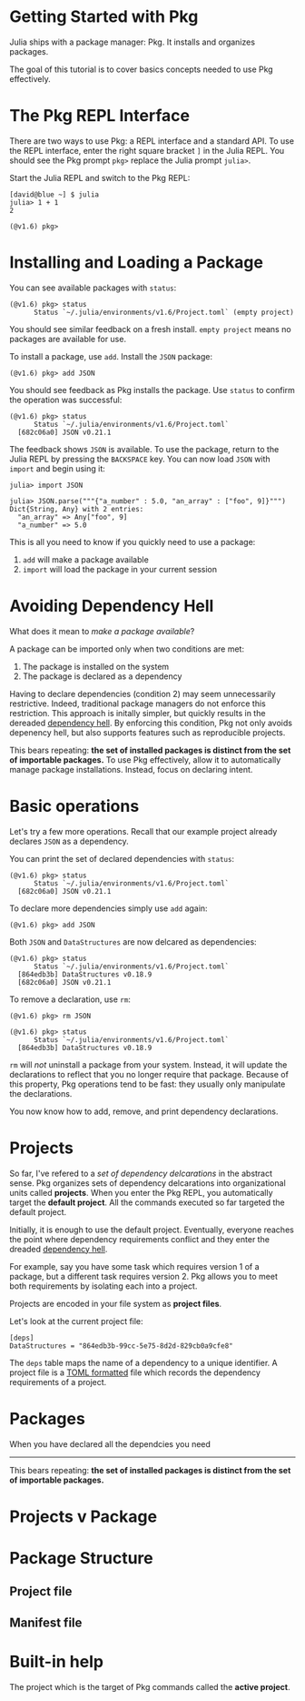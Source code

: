 # Getting Started with Pkg

Julia ships with a package manager: Pkg.
It installs and organizes packages.

The goal of this tutorial is to cover basics concepts needed to use Pkg effectively.

# The Pkg REPL Interface

There are two ways to use Pkg: a REPL interface and a standard API.
To use the REPL interface, enter the right square bracket `]` in the Julia REPL.
You should see the Pkg prompt `pkg>` replace the Julia prompt `julia>`.

Start the Julia REPL and switch to the Pkg REPL:

```
[david@blue ~] $ julia
julia> 1 + 1
2

(@v1.6) pkg>
```

# Installing and Loading a Package

You can see available packages with `status`:

```
(@v1.6) pkg> status
      Status `~/.julia/environments/v1.6/Project.toml` (empty project)
```

You should see similar feedback on a fresh install.
`empty project` means no packages are available for use.
  
To install a package, use `add`.
Install the `JSON` package:

```
(@v1.6) pkg> add JSON
```

You should see feedback as Pkg installs the package.
Use `status` to confirm the operation was successful:

```
(@v1.6) pkg> status
      Status `~/.julia/environments/v1.6/Project.toml`
  [682c06a0] JSON v0.21.1
```

The feedback shows `JSON` is available.
To use the package, return to the Julia REPL by pressing the `BACKSPACE` key.
You can now load `JSON` with `import` and begin using it:
  
```
julia> import JSON

julia> JSON.parse("""{"a_number" : 5.0, "an_array" : ["foo", 9]}""")
Dict{String, Any} with 2 entries:
  "an_array" => Any["foo", 9]
  "a_number" => 5.0
```

This is all you need to know if you quickly need to use a package:
1. `add` will make a package available
2. `import` will load the package in your current session
  
# Avoiding Dependency Hell

What does it mean to _make a package available_?

A package can be imported only when two conditions are met:
1. The package is installed on the system
2. The package is declared as a dependency

Having to declare dependencies (condition 2) may seem unnecessarily restrictive.
Indeed, traditional package managers do not enforce this restriction.
This approach is initally simpler, but quickly results in the dereaded [dependency hell](https://en.wikipedia.org/wiki/Dependency_hell).
By enforcing this condition, Pkg not only avoids depenency hell, but also supports features such as reproducible projects.

This bears repeating: **the set of installed packages is distinct from the set of importable packages.**
To use Pkg effectively, allow it to automatically manage package installations. Instead, focus on declaring intent.

# Basic operations

Let's try a few more operations.
Recall that our example project already declares `JSON` as a dependency.

You can print the set of declared dependencies with `status`:
```
(@v1.6) pkg> status
      Status `~/.julia/environments/v1.6/Project.toml`
  [682c06a0] JSON v0.21.1
```

To declare more dependencies simply use `add` again:
```
(@v1.6) pkg> add JSON
```

Both `JSON` and `DataStructures` are now delcared as dependencies:
```
(@v1.6) pkg> status
      Status `~/.julia/environments/v1.6/Project.toml`
  [864edb3b] DataStructures v0.18.9
  [682c06a0] JSON v0.21.1
```

To remove a declaration, use `rm`:
```
(@v1.6) pkg> rm JSON
```

```
(@v1.6) pkg> status
      Status `~/.julia/environments/v1.6/Project.toml`
  [864edb3b] DataStructures v0.18.9
```

`rm` will *not* uninstall a package from your system.
Instead, it will update the declarations to reflect that you no longer require that package.
Because of this property, Pkg operations tend to be fast: they usually only manipulate the declarations.

You now know how to add, remove, and print dependency declarations.

# Projects

So far, I've refered to a *set of dependency delcarations* in the abstract sense.
Pkg organizes sets of dependency delcarations into organizational units called **projects**.
When you enter the Pkg REPL, you automatically target the **default project**.
All the commands executed so far targeted the default project.

Initially, it is enough to use the default project.
Eventually, everyone reaches the point where dependency requirements conflict and
  they enter the dreaded [dependency hell](https://en.wikipedia.org/wiki/Dependency_hell).

For example, say you have some task which requires version 1 of a package, but
  a different task requires version 2.
Pkg allows you to meet both requirements by isolating each into a project.

Projects are encoded in your file system as **project files**.

Let's look at the current project file:
```
[deps]
DataStructures = "864edb3b-99cc-5e75-8d2d-829cb0a9cfe8"
```

The `deps` table maps the name of a dependency to a unique identifier.
A project file is a [TOML formatted](https://github.com/toml-lang/toml/blob/master/README.md) file
  which records the dependency requirements of a project.


# Packages

When you have declared all the dependcies you need

---
This bears repeating: **the set of installed packages is distinct from the set of importable packages.**

# Projects v Package

# Package Structure

## Project file

## Manifest file


# Built-in help

The project which is the target of Pkg commands called the **active project**.
